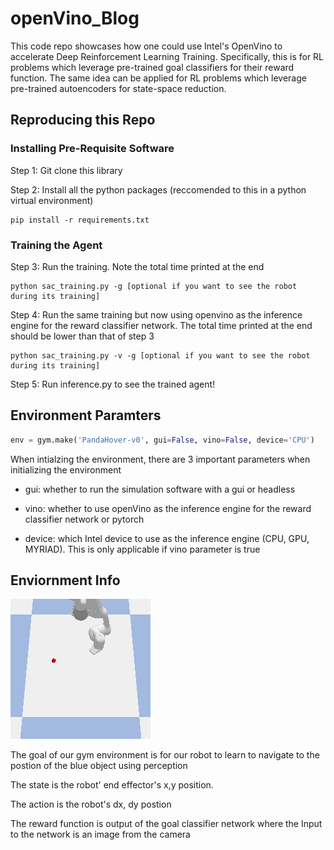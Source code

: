 # openVino_Blog

This code repo showcases how one could use Intel's OpenVino to accelerate Deep Reinforcement Learning Training. 
Specifically, this is for RL problems which leverage pre-trained goal classifiers for their reward function. The same 
idea can be applied for RL problems which leverage pre-trained autoencoders for state-space reduction. 

## Reproducing this Repo

### Installing Pre-Requisite Software

Step 1: Git clone this library

Step 2: Install all the python packages (reccomended to this in a python virtual environment)
```console
pip install -r requirements.txt
```

### Training the Agent
Step 3: Run the training. Note the total time printed at the end
```console
python sac_training.py -g [optional if you want to see the robot during its training]
```
Step 4: Run the same training but now using openvino as the inference engine for the reward classifier network. The total time printed at the end should be lower than that of step 3
```console
python sac_training.py -v -g [optional if you want to see the robot during its training]
```
Step 5: Run inference.py to see the trained agent! 



## Environment Paramters

```python
env = gym.make('PandaHover-v0', gui=False, vino=False, device='CPU')
```

When intialzing the environment, there are 3 important parameters when initializing the environment

*  gui: whether to run the simulation software with a gui or headless

*  vino: whether to use openVino as the inference engine for the reward classifier network or pytorch

*  device: which Intel device to use as the inference engine (CPU, GPU, MYRIAD). This is only applicable if vino parameter is true

## Enviornment Info 

![Screenshot](4_n.png)

The goal of our gym environment is for our robot to learn to navigate to the postion of the blue object using perception

The state is the robot' end effector's x,y position.

The action is the robot's dx, dy postion

The reward function is output of the goal classifier network where the Input to the network is an image from the camera
